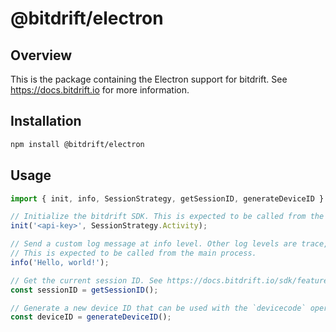 # @bitdrift/electron

## Overview

This is the package containing the Electron support for bitdrift. See https://docs.bitdrift.io for more information.

## Installation

```bash
npm install @bitdrift/electron
```

## Usage

```javascript
import { init, info, SessionStrategy, getSessionID, generateDeviceID } from '@bitdrift/electron';

// Initialize the bitdrift SDK. This is expected to be called from the main process.
init('<api-key>', SessionStrategy.Activity);

// Send a custom log message at info level. Other log levels are trace, debug, warn, and error.
// This is expected to be called from the main process.
info('Hello, world!');

// Get the current session ID. See https://docs.bitdrift.io/sdk/features#session-management for more information about session management.
const sessionID = getSessionID();

// Generate a new device ID that can be used with the `devicecode` operator in bd tail. See https://docs.bitdrift.io/cli/quickstart.html#log-tailing for more information.
const deviceID = generateDeviceID();
```
